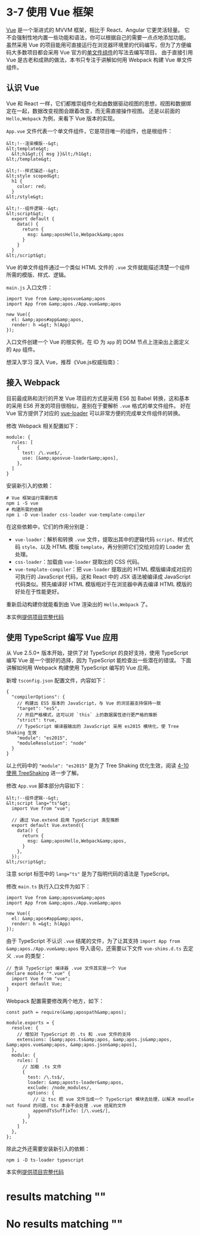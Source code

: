 
# 3-7 使用 Vue 框架

[Vue](https://cn.vuejs.org) 是一个渐进式的 MVVM 框架，相比于 React、Angular 它更灵活轻量。
它不会强制性地内置一些功能和语法，你可以根据自己的需要一点点地添加功能。
虽然采用 Vue 的项目能用可直接运行在浏览器环境里的代码编写，但为了方便编码大多数项目都会采用 Vue 官方的[单文件组件](https://cn.vuejs.org/v2/guide/single-file-components.html#介绍)的写法去编写项目。
由于直接引用 Vue 是古老和成熟的做法，本书只专注于讲解如何用 Webpack 构建 Vue 单文件组件。

## 认识 Vue

Vue 和 React 一样，它们都推崇组件化和由数据驱动视图的思想，视图和数据绑定在一起，数据改变视图会跟着改变，而无需直接操作视图。
还是以前面的 `Hello,Webpack` 为例，来看下 Vue 版本的实现。

`App.vue` 文件代表一个单文件组件，它是项目唯一的组件，也是根组件：

```
&lt;!--渲染模版--&gt;
&lt;template&gt;
  &lt;h1&gt;{{ msg }}&lt;/h1&gt;
&lt;/template&gt;

&lt;!--样式描述--&gt;
&lt;style scoped&gt;
  h1 {
    color: red;
  }
&lt;/style&gt;

&lt;!--组件逻辑--&gt;
&lt;script&gt;
  export default {
    data() {
      return {
        msg: &amp;aposHello,Webpack&amp;apos
      }
    }
  }
&lt;/script&gt;

```

Vue 的单文件组件通过一个类似 HTML 文件的 `.vue` 文件就能描述清楚一个组件所需的模版、样式、逻辑。

`main.js` 入口文件：

```
import Vue from &amp;aposvue&amp;apos
import App from &amp;apos./App.vue&amp;apos

new Vue({
  el: &amp;apos#app&amp;apos,
  render: h =&gt; h(App)
});

```

入口文件创建一个 Vue 的根实例，在 ID 为 `app` 的 DOM 节点上渲染出上面定义的 `App` 组件。



想深入学习 深入 Vue，推荐《Vue.js权威指南》：



## 接入 Webpack

目前最成熟和流行的开发 Vue 项目的方式是采用 ES6 加 Babel 转换，这和基本的采用 ES6 开发的项目很相似，差别在于要解析 `.vue` 格式的单文件组件。
好在 Vue 官方提供了对应的 [vue-loader](https://vue-loader.vuejs.org/zh-cn/) 可以非常方便的完成单文件组件的转换。

修改 Webpack 相关配置如下：

```
module: {
  rules: [
    {
      test: /\.vue$/,
      use: [&amp;aposvue-loader&amp;apos],
    },
  ]
}

```

安装新引入的依赖：

```
# Vue 框架运行需要的库
npm i -S vue
# 构建所需的依赖
npm i -D vue-loader css-loader vue-template-compiler

```

在这些依赖中，它们的作用分别是：

- `vue-loader`：解析和转换 `.vue` 文件，提取出其中的逻辑代码 `script`、样式代码 `style`、以及 HTML 模版 `template`，再分别把它们交给对应的 Loader 去处理。
- `css-loader`：加载由 `vue-loader` 提取出的 CSS 代码。
- `vue-template-compiler`：把 `vue-loader` 提取出的 HTML 模版编译成对应的可执行的 JavaScript 代码，这和 React 中的 JSX 语法被编译成 JavaScript 代码类似。预先编译好 HTML 模版相对于在浏览器中再去编译 HTML 模版的好处在于性能更好。

重新启动构建你就能看到由 Vue 渲染出的 `Hello,Webpack` 了。

> 
本实例[提供项目完整代码](http://webpack.wuhaolin.cn/3-7使用Vue框架Babel.zip)


## 使用 TypeScript 编写 Vue 应用

从 Vue 2.5.0+ 版本开始，提供了对 TypeScript 的良好支持，使用 TypeScript 编写 Vue 是一个很好的选择，因为 TypeScript 能检查出一些潜在的错误。
下面讲解如何用 Webpack 构建使用 TypeScript 编写的 Vue 应用。

新增 `tsconfig.json` 配置文件，内容如下：

```
{
  "compilerOptions": {
    // 构建出 ES5 版本的 JavaScript，与 Vue 的浏览器支持保持一致
    "target": "es5",
    // 开启严格模式，这可以对 `this` 上的数据属性进行更严格的推断
    "strict": true,
    // TypeScript 编译器输出的 JavaScript 采用 es2015 模块化，使 Tree Shaking 生效
    "module": "es2015",
    "moduleResolution": "node"
  }
}

```

以上代码中的 `"module": "es2015"` 是为了 Tree Shaking 优化生效，阅读 [4-10 使用 TreeShaking](../4优化/4-10使用TreeShaking.html) 进一步了解。

修改 `App.vue` 脚本部分内容如下：

```
&lt;!--组件逻辑--&gt;
&lt;script lang="ts"&gt;
  import Vue from "vue";

  // 通过 Vue.extend 启用 TypeScript 类型推断
  export default Vue.extend({
    data() {
      return {
        msg: &amp;aposHello,Webpack&amp;apos,
      }
    },
  });
&lt;/script&gt;

```

注意 script 标签中的 `lang="ts"` 是为了指明代码的语法是 TypeScript。

修改 `main.ts` 执行入口文件为如下：

```
import Vue from &amp;aposvue&amp;apos
import App from &amp;apos./App.vue&amp;apos

new Vue({
  el: &amp;apos#app&amp;apos,
  render: h =&gt; h(App)
});

```

由于 TypeScript 不认识 `.vue` 结尾的文件，为了让其支持 `import App from &amp;apos./App.vue&amp;apos` 导入语句，还需要以下文件 `vue-shims.d.ts` 去定义 `.vue` 的类型：

```
// 告诉 TypeScript 编译器 .vue 文件其实是一个 Vue  
declare module "*.vue" {
  import Vue from "vue";
  export default Vue;
}

```

Webpack 配置需要修改两个地方，如下：

```
const path = require(&amp;apospath&amp;apos);

module.exports = {
  resolve: {
    // 增加对 TypeScript 的 .ts 和 .vue 文件的支持
    extensions: [&amp;apos.ts&amp;apos, &amp;apos.js&amp;apos, &amp;apos.vue&amp;apos, &amp;apos.json&amp;apos],
  },
  module: {
    rules: [
      // 加载 .ts 文件
      {
        test: /\.ts$/,
        loader: &amp;aposts-loader&amp;apos,
        exclude: /node_modules/,
        options: {
          // 让 tsc 把 vue 文件当成一个 TypeScript 模块去处理，以解决 moudle not found 的问题，tsc 本身不会处理 .vue 结尾的文件
          appendTsSuffixTo: [/\.vue$/],
        }
      },
    ]
  },
};

```

除此之外还需要安装新引入的依赖：

```
npm i -D ts-loader typescript

```

> 
本实例[提供项目完整代码](http://webpack.wuhaolin.cn/3-7使用Vue框架TypeScript.zip)


#  results matching ""

# No results matching ""
